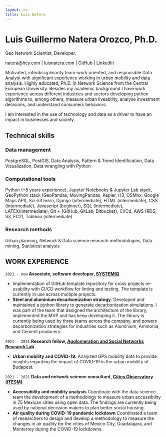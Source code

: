 ```yaml
---
layout: cv
title: Luis Natera
---
```

# Luis Guillermo Natera Orozco, Ph.D.
Geo Network Scientist, Developer.

<div id="webaddress">
<a href="mailto:natera@hey.com">natera@hey.com</a>
| <a href="https://luisnatera.com">luisnatera.com</a>
| <a href="https://github.com/nateraluis">GitHub</a>
| <a href="https://linkedin.com/in/natera">LinkedIn</a>
</div>


Motivated, interdisciplinarity team-work oriented, and responsible Data Analyst with significant experience working in urban mobility and data analysis. Highly educated, Ph.D. in Network Science from the Central European University. Besides my academic background I have work experience across different industries and sectors developing python algorithms to, among others, measure urban liveability, analyse investment decisions, and understand consumers behaviors.

I am interested in the use of technology and data as a driver to have an impact in businesses and society.

## Technical skills

### Data management

PostgreSQL, PostGIS, Data Analysis, Pattern & Trend Identification, Data Visualization, Data wrangling with Python


### Computational tools

Python (+5 years experience), Jupyter Notebooks & Jupyter Lab stack, GeoPython stack (GeoPandas, MovingPandas, Kepler, H3, OSMnx, Google Maps API), Sci-kit learn, Django (intermediate), HTML (intermediate), CSS (intermediate), Javascript (beginner), SQL (intermediate), LATEX(intermediate), Git + {GitHub, GitLab, Bitbucket}, Ci/Cd, AWS (RDS, S3, EC2), Tableau (intermediate)

### Research methods

Urban planning, Network & Data science research methodologies, Data mining, Statistical analysis


## WORK EXPERIENCE

`2021 - now`
__Associate, software developer, [SYSTEMIQ](http://www.systemiq.earth)__

- Implementation of GitHub template repository for cross projects re-usability with CI/CD workflow for linting and testing. The template is currently in use across multiple projects.
- **Steel and aluminium decarbonization strategy.** Developed and maintained a python library to generate decarbonization simulations. I was part of the team that designed the architecture of the library, implemented the MVP and has keep developing it. The library is currently being used by three teams across the company, and powers decarbonization strategies for industries such as Aluminium, Ammonia, and Cement producers.

`2021 - 2021`
__Research fellow, [Agglomeration and Social Networks Research Lab](https://anet.krtk.mta.hu/)__

- **Urban mobility and COVID-19.** Analyzed GPS mobility data to provide insights regarding the impact of
COVID-19 in the urban mobility of Budapest.

`2021 - 2021`
__Data and network science consultant, [Cities Observatory (ITESM)](https://observatoriodeciudades.mx/)__

- **Accessibility and mobility analysis** Coordinate with the data science team the development of a methodology to measure urban accessibility in 75 Mexican cities using open data. The findings are currently being used by national decission makers to plan better social housing.
- **Air quality during COVID-19 pandemic lockdown** Coordinated a team of researchers to design and develop a methodology to measure the changes in air quality for the cities of Mexico City, Guadalajara, and Monterrey during the COVID-19 lockdowns.


<!-- ### Footer Last updated: August 2022 -->



